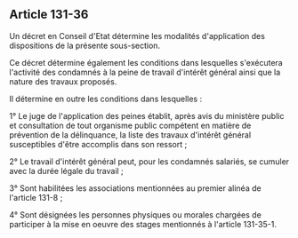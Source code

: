 Article 131-36
----
Un décret en Conseil d'Etat détermine les modalités d'application des
dispositions de la présente sous-section.

Ce décret détermine également les conditions dans lesquelles s'exécutera
l'activité des condamnés à la peine de travail d'intérêt général ainsi que la
nature des travaux proposés.

Il détermine en outre les conditions dans lesquelles :

1° Le juge de l'application des peines établit, après avis du ministère public
et consultation de tout organisme public compétent en matière de prévention de
la délinquance, la liste des travaux d'intérêt général susceptibles d'être
accomplis dans son ressort ;

2° Le travail d'intérêt général peut, pour les condamnés salariés, se cumuler
avec la durée légale du travail ;

3° Sont habilitées les associations mentionnées au premier alinéa de l'article
131-8 ;

4° Sont désignées les personnes physiques ou morales chargées de participer à la
mise en oeuvre des stages mentionnés à l'article 131-35-1.
